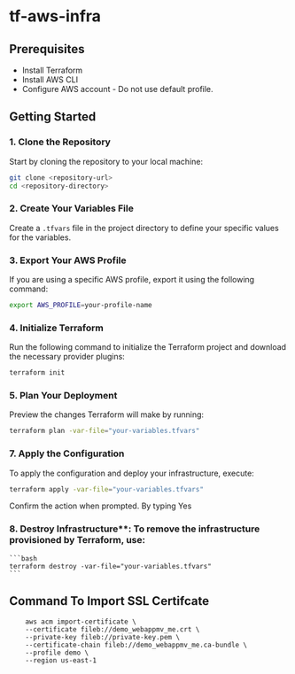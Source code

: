 # tf-aws-infra

## Prerequisites

- Install Terraform
- Install AWS CLI
- Configure AWS account - Do not use default profile.

## Getting Started

### 1. Clone the Repository

Start by cloning the repository to your local machine:

```bash
git clone <repository-url>
cd <repository-directory>
```

### 2. Create Your Variables File

Create a `.tfvars` file in the project directory to define your specific values for the variables. 

### 3. Export Your AWS Profile

If you are using a specific AWS profile, export it using the following command:

```bash
export AWS_PROFILE=your-profile-name
```

### 4. Initialize Terraform

Run the following command to initialize the Terraform project and download the necessary provider plugins:

```bash
terraform init
```

### 5. Plan Your Deployment

Preview the changes Terraform will make by running:

```bash
terraform plan -var-file="your-variables.tfvars"
```

### 7. Apply the Configuration

To apply the configuration and deploy your infrastructure, execute:

```bash
terraform apply -var-file="your-variables.tfvars"
```

Confirm the action when prompted. By typing Yes

### 8. Destroy Infrastructure**: To remove the infrastructure provisioned by Terraform, use:

    ```bash
    terraform destroy -var-file="your-variables.tfvars"
    ```

## Command To Import SSL Certifcate

```
    aws acm import-certificate \
    --certificate fileb://demo_webappmv_me.crt \
    --private-key fileb://private-key.pem \
    --certificate-chain fileb://demo_webappmv_me.ca-bundle \
    --profile demo \
    --region us-east-1

```
